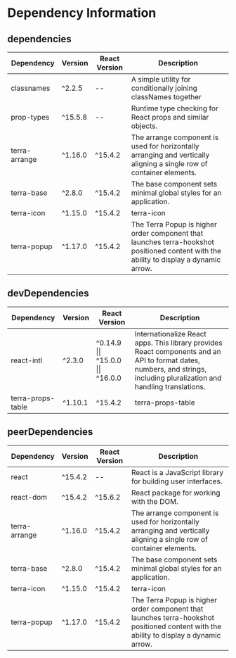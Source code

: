 # Dependency Information

## dependencies
| Dependency | Version | React Version | Description |
|-|-|-|-|
| classnames | ^2.2.5 | -- | A simple utility for conditionally joining classNames together |
| prop-types | ^15.5.8 | -- | Runtime type checking for React props and similar objects. |
| terra-arrange | ^1.16.0 | ^15.4.2 | The arrange component is used for horizontally arranging and vertically aligning a single row of container elements. |
| terra-base | ^2.8.0 | ^15.4.2 | The base component sets minimal global styles for an application. |
| terra-icon | ^1.15.0 | ^15.4.2 | terra-icon |
| terra-popup | ^1.17.0 | ^15.4.2 | The Terra Popup is higher order component that launches terra-hookshot positioned content with the ability to display a dynamic arrow. |

## devDependencies
| Dependency | Version | React Version | Description |
|-|-|-|-|
| react-intl | ^2.3.0 | ^0.14.9 \|\| ^15.0.0 \|\| ^16.0.0 | Internationalize React apps. This library provides React components and an API to format dates, numbers, and strings, including pluralization and handling translations. |
| terra-props-table | ^1.10.1 | ^15.4.2 | terra-props-table |

## peerDependencies
| Dependency | Version | React Version | Description |
|-|-|-|-|
| react | ^15.4.2 | -- | React is a JavaScript library for building user interfaces. |
| react-dom | ^15.4.2 | ^15.6.2 | React package for working with the DOM. |
| terra-arrange | ^1.16.0 | ^15.4.2 | The arrange component is used for horizontally arranging and vertically aligning a single row of container elements. |
| terra-base | ^2.8.0 | ^15.4.2 | The base component sets minimal global styles for an application. |
| terra-icon | ^1.15.0 | ^15.4.2 | terra-icon |
| terra-popup | ^1.17.0 | ^15.4.2 | The Terra Popup is higher order component that launches terra-hookshot positioned content with the ability to display a dynamic arrow. |
